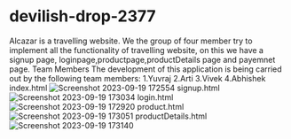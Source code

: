 # devilish-drop-2377
Alcazar is a travelling website. We the group of four member try to implement all the functionality of travelling website, on this we have a signup page, loginpage,productpage,productDetails page and payemnet page.
Team Members The development of this application is being carried out by the following team members:
1.Yuvraj
2.Arti
3.Vivek
4.Abhishek
index.html
![Screenshot 2023-09-19 172554](https://github.com/yuvrajjangir/devilish-drop-2377/assets/104549239/a244b038-ab2c-41a5-8272-569038328826)
signup.html
![Screenshot 2023-09-19 173034](https://github.com/yuvrajjangir/devilish-drop-2377/assets/104549239/4f59e477-8e59-4df0-a8b0-42239b91c902)
login.html
![Screenshot 2023-09-19 172920](https://github.com/yuvrajjangir/devilish-drop-2377/assets/104549239/91223b70-91ac-45cf-8c87-c94d3d9e132e)
product.html
![Screenshot 2023-09-19 173051](https://github.com/yuvrajjangir/devilish-drop-2377/assets/104549239/f0b52f76-d5fb-4002-8918-529cd5cf3a21)
productDetails.html
![Screenshot 2023-09-19 173140](https://github.com/yuvrajjangir/devilish-drop-2377/assets/104549239/608b4e6f-3dae-4a3e-9abf-ab15af3ea9f0)




